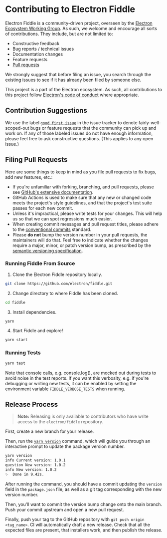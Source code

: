 # Contributing to Electron Fiddle

Electron Fiddle is a community-driven project, overseen by the [Electron Ecosystem Working
Group](https://github.com/electron/governance/tree/master/wg-ecosystem#readme). As such, we welcome
and encourage all sorts of contributions. They include, but are not limited to:

- Constructive feedback
- Bug reports / technical issues
- Documentation changes
- Feature requests
- [Pull requests](#filing-pull-requests)

We strongly suggest that before filing an issue, you search through the existing issues to see
if it has already been filed by someone else.

This project is a part of the Electron ecosystem. As such, all contributions to this project follow
[Electron's code of conduct](https://github.com/electron/electron/blob/master/CODE_OF_CONDUCT.md)
where appropriate.

## Contribution Suggestions

We use the label [`good first issue`](https://github.com/electron/fiddle/issues?q=is%3Aissue+is%3Aopen+label%3A%22good+first+issue%22) in the issue tracker to denote fairly-well-scoped-out bugs or feature requests that the community can pick up and work on. If any of those labeled issues do not have enough information, please feel free to ask constructive questions. (This applies to any open issue.)

## Filing Pull Requests

Here are some things to keep in mind as you file pull requests to fix bugs, add new features, etc.:

* If you're unfamiliar with forking, branching, and pull requests, please see [GitHub's extensive
  documentation](https://help.github.com/en/github/collaborating-with-issues-and-pull-requests).
* GitHub Actions is used to make sure that any new or changed code meets the project's
  style guidelines, and that the project's test suite passes for each new commit.
* Unless it's impractical, please write tests for your changes. This will help us so that we can
  spot regressions much easier.
* When creating commit messages and pull request titles, please adhere to the [conventional
  commits](https://www.conventionalcommits.org/en/v1.0.0/) standard.
* Please **do not** bump the version number in your pull requests, the maintainers will do that.
  Feel free to indicate whether the changes require a major, minor, or patch version bump, as
  prescribed by the [semantic versioning specification](http://semver.org/).

### Running Fiddle From Source

1. Clone the Electron Fiddle repository locally.

```sh
git clone https://github.com/electron/fiddle.git
```

2. Change directory to where Fiddle has been cloned.

```sh
cd fiddle
```

3. Install dependencies.

```sh
yarn
```

4. Start Fiddle and explore!

```sh
yarn start
```

### Running Tests

```sh
yarn test
```

Note that console calls, e.g. console.log(), are mocked out during tests
to avoid noise in the test reports. If you want this verbosity, e.g. if
you're debugging or writing new tests, it can be enabled by setting the
environment variable `FIDDLE_VERBOSE_TESTS` when running.

## Release Process

> **Note:** Releasing is only available to contributors who have write
> access to the `electron/fiddle` repository.

First, create a new branch for your release.

Then, run the [`yarn version`](https://yarnpkg.com/en/docs/cli/version/)
command, which will guide you through an interactive prompt to update the package
version number.

```sh
yarn version
info Current version: 1.0.1
question New version: 1.0.2
info New version: 1.0.2
✨  Done in 9.42s.
```

After running the command, you should have a commit updating the `version` field in
the `package.json` file, as well as a git tag corresponding with the new version
number.

Then, you'll want to commit the version bump change onto the main branch. Push
your commit upstream and open a new pull request.

Finally, push your tag to the GitHub repository with `git push origin <tag_name>`.
CI will automatically draft a new release. Check that all the expected files are present,
that installers work, and then publish the release.
